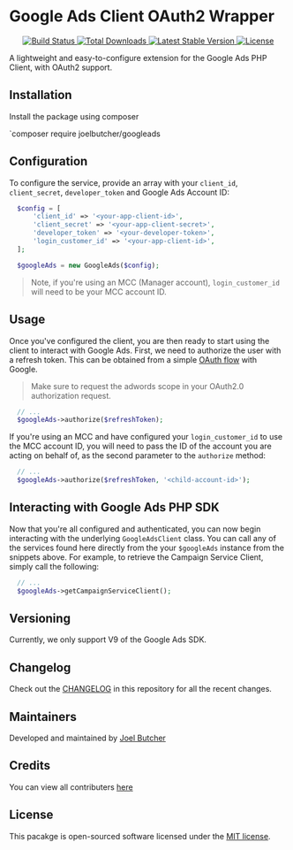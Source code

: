 # Google Ads Client OAuth2 Wrapper

<p align="center">
    <a href="https://github.com/joelbutcher/googleads/actions">
        <img src="https://github.com/joelbutcher/googleads/workflows/tests/badge.svg" alt="Build Status">
    </a>
    <a href="https://packagist.org/packages/joelbutcher/googleads">
        <img src="https://img.shields.io/packagist/dt/joelbutcher/googleads" alt="Total Downloads">
    </a>
    <a href="https://packagist.org/packages/joelbutcher/googleads">
        <img src="https://img.shields.io/packagist/v/joelbutcher/googleads" alt="Latest Stable Version">
    </a>
    <a href="https://packagist.org/packages/joelbutcher/googleads">
        <img src="https://img.shields.io/packagist/l/joelbutcher/googleads" alt="License">
    </a>
</p>

A lightweight and easy-to-configure extension for the Google Ads PHP Client, with OAuth2 support.

## Installation

Install the package using composer

`composer require joelbutcher/googleads

## Configuration

To configure the service, provide an array with your `client_id`, `client_secret`, `developer_token` and Google Ads Account ID:

```php
  $config = [
      'client_id' => '<your-app-client-id>',
      'client_secret' => '<your-app-client-secret>',
      'developer_token' => '<your-developer-token>',
      'login_customer_id' => '<your-app-client-id>',
  ];

  $googleAds = new GoogleAds($config);
```

> Note, if you're using an MCC (Manager account), `login_customer_id` will need to be your MCC account ID.

## Usage
Once you've configured the client, you are then ready to start using the client to interact with Google Ads. First, we need to authorize the user with a refresh token. This can be obtained from a simple [OAuth flow](https://github.com/googleapis/google-api-php-client#authentication-with-oauth) with Google.

> Make sure to request the adwords scope in your OAuth2.0 authorization request.

```php
  // ...
  $googleAds->authorize($refreshToken);
```

If you're using an MCC and have configured your `login_customer_id` to use the MCC account ID, you will need to pass the ID of the account you are acting on behalf of, as the second parameter to the `authorize` method:

```php
  // ...
  $googleAds->authorize($refreshToken, '<child-account-id>');
```

## Interacting with Google Ads PHP SDK
Now that you're all configured and authenticated, you can now begin interacting with the underlying `GoogleAdsClient` class. You can call any of the services found here directly from the your `$googleAds` instance from the snippets above. For example, to retrieve the Campaign Service Client, simply call the following:

```php
  // ...
  $googleAds->getCampaignServiceClient();
```

## Versioning
Currently, we only support V9 of the Google Ads SDK.

## Changelog

Check out the [CHANGELOG](CHANGELOG.md) in this repository for all the recent changes.

## Maintainers

Developed and maintained by [Joel Butcher](https://joelbutcher.co.uk)

## Credits

You can view all contributers [here](https://github.com/joelbutcher/googleads/graphs/contributors)

## License

This pacakge is open-sourced software licensed under the [MIT license](LICENSE.md).
